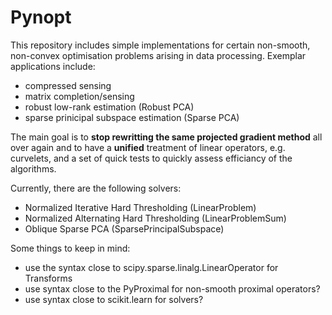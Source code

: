 

# Pynopt

This repository includes simple implementations for certain non-smooth, non-convex optimisation problems arising in data processing. Exemplar applications include:
- compressed sensing
- matrix completion/sensing
- robust low-rank estimation (Robust PCA)
- sparse prinicipal subspace estimation (Sparse PCA)

The main goal is to **stop rewritting the same projected gradient method** all over again and to have a **unified** treatment of linear operators, e.g. curvelets, and a set of quick tests to quickly assess efficiancy of the algorithms.

Currently, there are the following solvers:
- Normalized Iterative Hard Thresholding (LinearProblem)
- Normalized Alternating Hard Thresholding (LinearProblemSum)
- Oblique Sparse PCA (SparsePrincipalSubspace)

Some things to keep in mind:
- use the syntax close to scipy.sparse.linalg.LinearOperator for Transforms
- use syntax close to the PyProximal for non-smooth proximal operators?
- use syntax close to scikit.learn for solvers?

